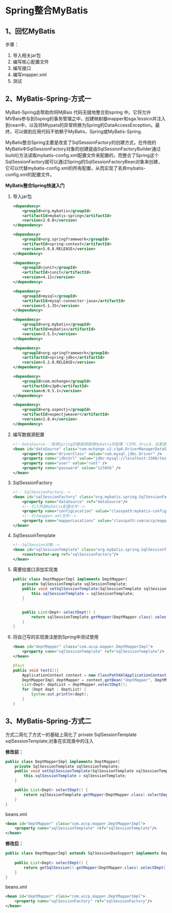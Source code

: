 # Spring整合MyBatis

## 1、回忆MyBatis

步骤：

1. 导入相关jar包
2. 编写核心配置文件
3. 编写接口
4. 编写mapper.xml
5. 测试

## 2、MyBatis-Spring-方式一

MyBati-Spring会帮助你将MjBais 代码无缝地整合到spring 中。它将允许MVBais参与到Ssping的事务管理之中，创建映射器mapper和sga.1essicn并注入到cean中，以及将Mlypats的异常转换为Spring的DataAccessException。最终，可以做到应用代码不依赖于MyBatis，Spring或MyBatis-Spring.



MyBatis整合Spring主要是改变了SqlSessionFactory的创建方式，在传统的MyBatis中SqlSessionFactory对象的创建是由SqlSessionFactoryBuilder通过build()方法读取mybatis-config.xml配置文件来配置的，而整合了Spring这个SqlSessionFactory就可以通过Spring的SqlSessionFactoryBean对象来创建，它可以代替mybatis-config.xml的所有配置，从而实现了丢弃mybatis-config.xml的配置文件。



**MyBatis整合Spring快速入门**

1. 导入jar包

   ```xml
   <dependency>
       <groupId>org.mybatis</groupId>
       <artifactId>mybatis-spring</artifactId>
       <version>2.0.0</version>
   </dependency>
   
   <dependency>
       <groupId>org.springframework</groupId>
       <artifactId>spring-context</artifactId>
       <version>5.0.8.RELEASE</version>
   </dependency>
   
   <dependency>
       <groupId>junit</groupId>
       <artifactId>junit</artifactId>
       <version>4.11</version>
   </dependency>
   
   <dependency>
       <groupId>mysql</groupId>
       <artifactId>mysql-connector-java</artifactId>
       <version>5.1.35</version>
   </dependency>
   
   <dependency>
       <groupId>org.mybatis</groupId>
       <artifactId>mybatis</artifactId>
       <version>3.5.5</version>
   </dependency>
   
   <dependency>
       <groupId>org.springframework</groupId>
       <artifactId>spring-jdbc</artifactId>
       <version>5.2.0.RELEASE</version>
   </dependency>
   
   <dependency>
       <groupId>com.mchange</groupId>
       <artifactId>c3p0</artifactId>
       <version>0.9.5.1</version>
   </dependency>
   
   <dependency>
       <groupId>org.aspectj</groupId>
       <artifactId>aspectjweaver</artifactId>
       <version>1.8.4</version>
   </dependency>
   ```

   

2. 编写数据源配置

   ```xml
   <!--DataSource-：使用Spring的数据源替换Mybatis的配置：C3P0、Druid，这里使用的Spring-jdbc自带的数据源管理器-->
   <bean id="dataSource" class="com.mchange.v2.c3p0.DriverManagerDataSource">
       <property name="driverClass" value="com.mysql.jdbc.Driver" />
       <property name="jdbcUrl" value="jdbc:mysql://localhost:3306/test?UseUnicode=true&amp;characterEncoding=utf-8" />
       <property name="user" value="root" />
       <property name="password" value="123456" />
   </bean>
   ```

   

3. SqlSessionFactory

   ```xml
   <!-- SqlSessionFactory-->
   <bean id="sqlSessionFactory" class="org.mybatis.spring.SqlSessionFactoryBean">
       <property name="dataSource" ref="dataSource"/>
       <!--引入外部mybatis配置文件-->
       <property name="configLocation" value="classpath:mybatis-config.xml"/>
       <!--引入mapper.xml文件-->
       <property name="mapperLocations" value="classpath:com/accp/mapper/*.xml"/>
   </bean>
   ```

   

4. SqlSessoinTemplate

   ```xml
   <!--SqlSession对象-->
   <bean id="sqlSessionTemplate" class="org.mybatis.spring.SqlSessionTemplate">
       <constructor-arg ref="sqlSessionFactory"/>
   </bean>
   ```

   

5. 需要给接口添加实现类

   ```java
   public class DeptMapperImpl implements DeptMapper{
       private SqlSessionTemplate sqlSessionTemplate;
       public void setSqlSessionTemplate(SqlSessionTemplate sqlSessionTemplate) {
           this.sqlSessionTemplate = sqlSessionTemplate;
       }
   
   
       public List<Dept> selectDept() {
           return sqlSessionTemplate.getMapper(DeptMapper.class).selectDept();
       }
   }
   ```

   

6. 将自己写的实现类注册到Spring中测试使用

   ```xml
   <bean id="deptMapper" class="com.accp.mapper.DeptMapperImpl">
       <property name="sqlSessionTemplate" ref="sqlSessionTemplate"/>
   </bean>
   ```

   ```java
   @Test
   public void test1(){
       ApplicationContext context = new ClassPathXmlApplicationContext("beans.xml");
       DeptMapperImpl deptMapper = context.getBean("deptMapper", DeptMapperImpl.class);
       List<Dept> deptList = deptMapper.selectDept();
       for (Dept dept : deptList) {
           System.out.println(dept);
       }
   }
   ```

   

## 3、MyBatis-Spring-方式二

方式二简化了方式一的基础上简化了 private SqlSessionTemplate sqlSessionTemplate;对象在实现类中的注入

**修改前：**

```java
public class DeptMapperImpl implements DeptMapper{
    private SqlSessionTemplate sqlSessionTemplate;
    public void setSqlSessionTemplate(SqlSessionTemplate sqlSessionTemplate) {
        this.sqlSessionTemplate = sqlSessionTemplate;
    }

    public List<Dept> selectDept() {
        return sqlSessionTemplate.getMapper(DeptMapper.class).selectDept();
    }
}
```

beans.xml

```xml
<bean id="deptMapper" class="com.accp.mapper.DeptMapperImpl">
    <property name="sqlSessionTemplate" ref="sqlSessionTemplate"/>
</bean>
```



**修改后：**

```java
public class DeptMapperImpl extends SqlSessionDaoSupport implements DeptMapper{
    
    public List<Dept> selectDept() {
        return getSqlSession().getMapper(DeptMapper.class).selectDept();
    }
}
```

beans.xml

```xml
<bean id="deptMapper" class="com.accp.mapper.DeptMapperImpl">
    <property name="sqlSessionFactory" ref="sqlSessionFactory"/>
</bean>
```

























